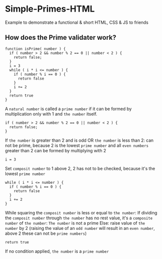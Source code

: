 # Simple-Primes-HTML
Example to demonstrate a functional &amp; short HTML, CSS &amp; JS to friends

## How does the Prime validater work?
```
function isPrime( number ) {
  if ( number > 2 && number % 2 == 0 || number < 2 ) {
    return false;
  }
  i = 3
  while ( i * i <= number ) {
    if ( number % i == 0 ) {
      return false
    }
    i += 2
  }
  return true
}
```
A `natural number` is called a `prime number` if it can be formed by multiplication only with 1 and `the number` itself.
```
if ( number > 2 && number % 2 == 0 || number < 2 ) {
  return false;
}
```
If `the number` is greater than 2 and is odd OR `the number` is less than 2:
  can not be prime, because 2 is the lowest `prime number` and all `even numbers` greater than 2 can be formed by multiplying with 2
```
i = 3
```
Set `composit number` to 1 above 2, 2 has not to be checked, because it's the lowest `prime number`
```
while ( i * i <= number ) {
  if ( number % i == 0 ) {
    return false
  }
  i += 2
}
```
While squaring the `composit number` is less or equal to `the number`:
  If dividing the `composit number` through `the number` has no rest value, it's a `composite number` of `the number`:
    `The number` is not a prime
  Else:
    raise value of `the number` by 2 (raising the value of an `odd number` will result in an `even number`, above 2 these can not be `prime numbers`)
```
return true
```
If no condition applied, `the number` is a `prime number`
